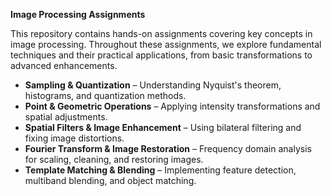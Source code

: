 **Image Processing Assignments**  

This repository contains hands-on assignments covering key concepts in image processing. Throughout these assignments, we explore fundamental techniques and their practical applications, from basic transformations to advanced enhancements.  

- **Sampling & Quantization** – Understanding Nyquist's theorem, histograms, and quantization methods.  
- **Point & Geometric Operations** – Applying intensity transformations and spatial adjustments.  
- **Spatial Filters & Image Enhancement** – Using bilateral filtering and fixing image distortions.  
- **Fourier Transform & Image Restoration** – Frequency domain analysis for scaling, cleaning, and restoring images.  
- **Template Matching & Blending** – Implementing feature detection, multiband blending, and object matching.  
